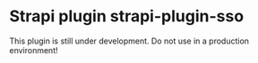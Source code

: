 # Strapi plugin strapi-plugin-sso

This plugin is still under development.
Do not use in a production environment!

[comment]: <> (This plugin enables single sign-on with Strapi version 4.)

[comment]: <> (Support is currently only available for Cognito and Google.)

[comment]: <> (**The authentication method for this plugin is completely different from the features offered in the Gold plan.)

[comment]: <> (Therefore, please note a few things to keep in mind.**)



[comment]: <> (### Google Authentication)

[comment]: <> (#### Required Environment Variables)

[comment]: <> (- GOOGLE_OAUTH_CLIENT_ID)

[comment]: <> (- GOOGLE_OAUTH_CLIENT_SECRET)

[comment]: <> (#### Optional)

[comment]: <> (- GOOGLE_OAUTH_SCOPE &#40;default: "https://www.googleapis.com/auth/userinfo.email"&#41;)

[comment]: <> (- GOOGLE_OAUTH_REDIRECT_URI &#40;default: "http://localhost:1337/strapi-plugin-sso/google/callback"&#41;)

[comment]: <> (- GOOGLE_GSUITE_HD &#40;default null&#41;)

[comment]: <> (### Common Environment)

[comment]: <> (- OAUTH_REDIRECT_URI &#40;default: /admin&#41;)


[comment]: <> (Googleアカウントの初回認証はWebhookのEntry-CREATEがコールされます)

[comment]: <> (### Detailed Samples&#40;English&#41;)

[comment]: <> (- [Google SignIn Sample]&#40;a&#41;)

[comment]: <> (- [Cognito SignIn Sample]&#40;a&#41;)

[comment]: <> (### 詳細サンプル（Japanese）)

[comment]: <> (- [Googleログインのサンプル]&#40;a&#41;)

[comment]: <> (- [Cognitoログインのサンプル]&#40;a&#41;)
